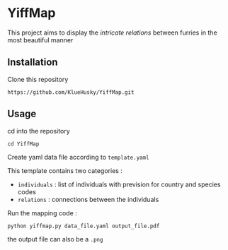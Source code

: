 # YiffMap

This project aims to display the *intricate relations* between furries in the most beautiful manner

## Installation 

Clone this repository

``https://github.com/KlueHusky/YiffMap.git``

## Usage

cd into the repository

``cd YiffMap``

Create yaml data file according to ``template.yaml``

This template contains two categories :

- ``individuals`` : list of individuals with prevision for country and species codes
- ``relations`` : connections between the individuals

Run the mapping code :

``python yiffmap.py data_file.yaml output_file.pdf``

the output file can also be a ``.png``
